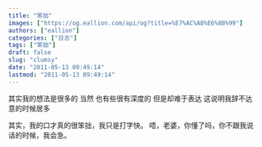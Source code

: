```yaml
---
title: "笨拙"
images: ["https://og.eallion.com/api/og?title=%E7%AC%A8%E6%8B%99"]
authors: ["eallion"]
categories: ["日志"]
tags: ["笨拙"]
draft: false
slug: "clumsy"
date: "2011-05-13 09:49:14"
lastmod: "2011-05-13 09:49:14"
---
```


其实我的想法是很多的
当然
也有些很有深度的
但是却难于表达
这说明我辞不达意的时候居多

其实，我的口才真的很笨拙，我只是打字快。
唔，老婆，你懂了吗，你不跟我说话的时候，我会急。
